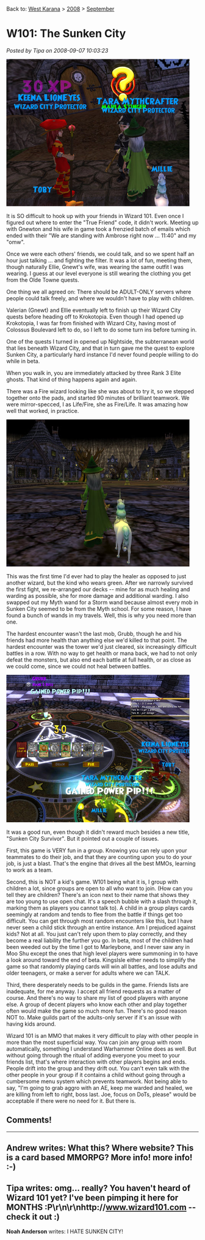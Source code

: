 Back to: [West Karana](/posts/westkarana.md) > [2008](/posts/2008/westkarana.md) > [September](./westkarana.md)
# W101: The Sunken City

*Posted by Tipa on 2008-09-07 10:03:23*

![](../../../uploads/2008/09/wizardgraphicalclient-2008-09-07-02-12-18-82.jpg "wizardgraphicalclient-2008-09-07-02-12-18-82")

It is SO difficult to hook up with your friends in Wizard 101. Even once I figured out where to enter the "True Friend" code, it didn't work. Meeting up with Gnewton and his wife in game took a frenzied batch of emails which ended with their "We are standing with Ambrose right now ... 11:40" and my "omw".

Once we were each others' friends, we could talk, and so we spent half an hour just talking ... and fighting the filter. It was a lot of fun, meeting them, though naturally Ellie, Gnewt's wife, was wearing the same outfit I was wearing. I guess at our level everyone is still wearing the clothing you get from the Olde Towne quests.

One thing we all agreed on: There should be ADULT-ONLY servers where people could talk freely, and where we wouldn't have to play with children. 

Valerian (Gnewt) and Ellie eventually left to finish up their Wizard City quests before heading off to Krokotopia. Even though I had opened up Krokotopia, I was far from finished with Wizard City, having most of Colossus Boulevard left to do, so I left to do some turn ins before turning in.

One of the quests I turned in opened up Nightside, the subterranean world that lies beneath Wizard City, and that in turn gave me the quest to explore Sunken City, a particularly hard instance I'd never found people willing to do while in beta.

When you walk in, you are immediately attacked by three Rank 3 Elite ghosts. That kind of thing happens again and again.

There was a Fire wizard looking like she was about to try it, so we stepped together onto the pads, and started 90 minutes of brilliant teamwork. We were mirror-specced, I as Life/Fire, she as Fire/Life. It was amazing how well that worked, in practice.

![](../../../uploads/2008/09/wizardgraphicalclient-2008-09-07-09-02-24-32.jpg "wizardgraphicalclient-2008-09-07-09-02-24-32")

This was the first time I'd ever had to play the healer as opposed to just another wizard, but the kind who wears green. After we narrowly survived the first fight, we re-arranged our decks -- mine for as much healing and warding as possible, she for more damage and additional warding. I also swapped out my Myth wand for a Storm wand because almost every mob in Sunken City seemed to be from the Myth school. For some reason, I have found a bunch of wands in my travels. Well, this is why you need more than one.

The hardest encounter wasn't the last mob, Grubb, though he and his friends had more health than anything else we'd killed to that point. The hardest encounter was the tower we'd just cleared, six increasingly difficult battles in a row. With no way to get health or mana back, we had to not only defeat the monsters, but also end each battle at full health, or as close as we could come, since we could not heal between battles.

![](../../../uploads/2008/09/wizardgraphicalclient-2008-09-07-02-06-52-92.jpg "wizardgraphicalclient-2008-09-07-02-06-52-92")

It was a good run, even though it didn't reward much besides a new title, "Sunken City Survivor". But it pointed out a couple of issues.

First, this game is VERY fun in a group. Knowing you can rely upon your teammates to do their job, and that they are counting upon you to do your job, is just a blast. That's the engine that drives all the best MMOs, learning to work as a team. 

Second, this is NOT a kid's game. W101 being what it is, I group with children a lot, since groups are open to all who want to join. (How can you tell they are children? There's an icon next to their name that shows they are too young to use open chat. It's a speech bubble with a slash through it, marking them as players you cannot talk to). A child in a group plays cards seemingly at random and tends to flee from the battle if things get too difficult. You can get through most random encounters like this, but I have never seen a child stick through an entire instance. Am I prejudiced against kids? Not at all. You just can't rely upon them to play correctly, and they become a real liability the further you go. In beta, most of the children had been weeded out by the time I got to Marleybone, and I never saw any in Moo Shu except the ones that high level players were summoning in to have a look around toward the end of beta. KingsIsle either needs to simplify the game so that randomly playing cards will win all battles, and lose adults and older teenagers, or make a server for adults where we can TALK.

Third, there desperately needs to be guilds in the game. Friends lists are inadequate, for me anyway. I accept all friend requests as a matter of course. And there's no way to share my list of good players with anyone else. A group of decent players who know each other and play together often would make the game so much more fun. There's no good reason NOT to. Make guilds part of the adults-only server if it's an issue with having kids around.

Wizard 101 is an MMO that makes it very difficult to play with other people in more than the most superficial way. You can join any group with room automatically, something I understand Warhammer Online does as well. But without going through the ritual of adding everyone you meet to your friends list, that's where interaction with other players begins and ends. People drift into the group and they drift out. You can't even talk with the other people in your group if it contains a child without going through a cumbersome menu system which prevents teamwork. Not being able to say, "I'm going to grab aggro with an AE, keep me warded and healed, we are killing from left to right, boss last. Joe, focus on DoTs, please" would be acceptable if there were no need for it. But there is.
## Comments!
---
**Andrew** writes: What this? Where website? This is a card based MMORPG? More info! more info! :-)
---
**Tipa** writes: omg... really? You haven't heard of Wizard 101 yet? I've been pimping it here for MONTHS :P\r\n\r\nhttp://www.wizard101.com -- check it out :)
---
**Noah Anderson** writes: I HATE SUNKEN CITY!
